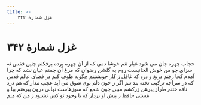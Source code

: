 ```yaml
---
title: >-
    غزل شمارهٔ ۳۴۲
---
```

# غزل شمارهٔ ۳۴۲

حجاب چهره جان می شود غبار تنم
خوشا دمی که از آن چهره پرده برفکنم
چنین قفس نه سزای چو من خوش الحانیست
روم به گلشن رضوان که مرغ آن چمنم
عیان نشد که چرا آمدم کجا رفتم
دریغ و درد که غافل ز کار خویشتنم
چگونه طوف کنم در فضای عالم قدس
که در سراچه ترکیب تخته بند تنم
اگر ز خون دلم بوی شوق می آید
عجب مدار که هم درد نافه ختنم
طراز پیرهن زرکشم مبین چون شمع
که سوزهاست نهانی درون پیرهنم
بیا و هستی حافظ ز پیش او بردار
که با وجود تو کس نشنود ز من که منم
